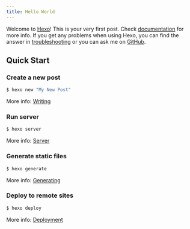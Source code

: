 ```yaml
---
title: Hello World
---
```

Welcome to [Hexo](https://hexo.io/)! This is your very first post. Check [documentation](https://hexo.io/docs/) for more info. If you get any problems when using Hexo, you can find the answer in [troubleshooting](https://hexo.io/docs/troubleshooting.html) or you can ask me on [GitHub](https://github.com/hexojs/hexo/issues).

## Quick Start

### Create a new post

``` bash
$ hexo new "My New Post"
```

More info: [Writing](https://hexo.io/docs/writing.html)

### Run server

``` bash
$ hexo server
```

More info: [Server](https://hexo.io/docs/server.html)

### Generate static files

``` bash
$ hexo generate
```

More info: [Generating](https://hexo.io/docs/generating.html)

### Deploy to remote sites

``` bash
$ hexo deploy
```

More info: [Deployment](https://hexo.io/docs/one-command-deployment.html)

<div id="gitalk-container"></div>
<link rel="stylesheet" href="https://unpkg.com/gitalk/dist/gitalk.css">
<script src="https://unpkg.com/gitalk/dist/gitalk.min.js"></script>
<script>
  var gitalk = new Gitalk({
    clientID: 'fab417f36e83e1fa2d62',
    clientSecret: '634ed3d47f92778bdb5c7fa833eded3dac79de93',
    repo: 'gitalk-comments',
    owner: 'youkaifeng',
    admin:  ['youkaifeng'],
    id: location.pathname,      // Ensure uniqueness and len
    language:'zh-CN', // 语言
    distractionFreeMode: false,  // Facebook-like distraction
    proxy: 'https://vercel.prohibitorum.top/github_access_token',
  })
  gitalk.render('gitalk-container')
</script>